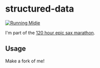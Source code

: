 # structured-data

[![Running Midje](https://github.com/ziyunli/structured-data/actions/workflows/midje.yml/badge.svg?branch=master)](https://github.com/ziyunli/structured-data/actions/workflows/midje.yml)

I'm part of the [120 hour epic sax marathon](http://iloveponies.github.io/120-hour-epic-sax-marathon/).

## Usage

Make a fork of me!
